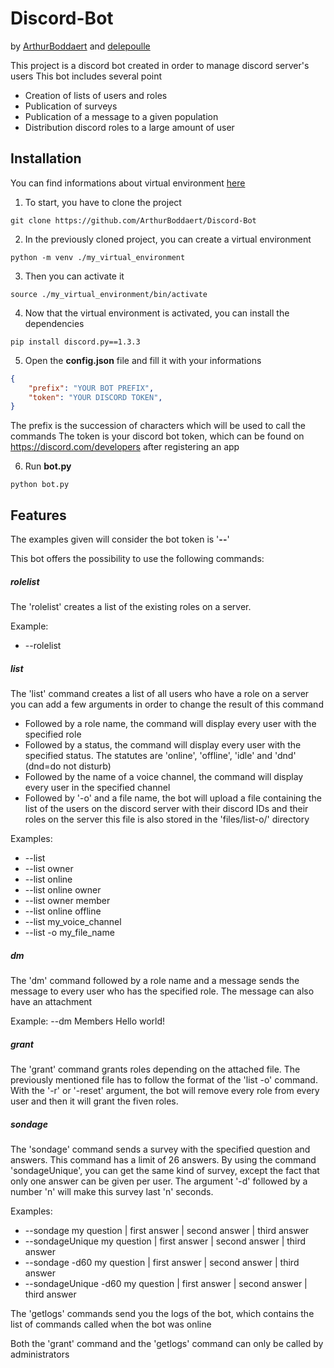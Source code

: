 # Discord-Bot
by [ArthurBoddaert](https://github.com/ArthurBoddaert) and [delepoulle](https://github.com/delepoulle)

This project is a discord bot created in order to manage discord server's users
This bot includes several point
- Creation of lists of users and roles
- Publication of surveys
- Publication of a message to a given population
- Distribution discord roles to a large amount of user

## Installation

You can find informations about virtual environment [here](https://docs.python.org/3/library/venv.html)

1. To start, you have to clone the project
```
git clone https://github.com/ArthurBoddaert/Discord-Bot
```

2. In the previously cloned project, you can create a virtual environment
```
python -m venv ./my_virtual_environment
```

3. Then you can activate it
```
source ./my_virtual_environment/bin/activate
```

4. Now that the virtual environment is activated, you can install the dependencies
```
pip install discord.py==1.3.3
```

5. Open the **config.json** file and fill it with your informations
```json
{
	"prefix": "YOUR BOT PREFIX",
	"token": "YOUR DISCORD TOKEN",
}
```
The prefix is the succession of characters which will be used to call the commands
The token is your discord bot token, which can be found on https://discord.com/developers after registering an app

6. Run **bot.py**
```
python bot.py
```

## Features

The examples given will consider the bot token is '**--**'

This bot offers the possibility to use the following commands:

##### rolelist

The 'rolelist' creates a list of the existing roles on a server.

Example: 
- --rolelist

##### list

The 'list' command creates a list of all users who have a role on a server
you can add a few arguments in order to change the result of this command
- Followed by a role name, the command will display every user with the specified role
- Followed by a status, the command will display every user with the specified status. The statutes are 'online', 'offline', 'idle' and 'dnd' (dnd=do not disturb)
- Followed by the name of a voice channel, the command will display every user in the specified channel
- Followed by '-o' and a file name, the bot will upload a file containing the list of the users on the discord server with their discord IDs and their roles on the server this file is also stored in the 'files/list-o/' directory

Examples:
- --list
- --list owner
- --list online
- --list online owner
- --list owner member
- --list online offline
- --list my_voice_channel
- --list -o my_file_name

##### dm

The 'dm' command followed by a role name and a message sends the message to every user who has the specified role. The message can also have an attachment

Example:
	--dm Members Hello world!

##### grant

The 'grant' command grants roles depending on the attached file. The previously mentioned file has to follow the format of the 'list -o' command.
With the '-r' or '-reset' argument, the bot will remove every role from every user and then it will grant the fiven roles.

##### sondage

The 'sondage' command sends a survey with the specified question and answers.
This command has a limit of 26 answers.
By using the command 'sondageUnique', you can get the same kind of survey, except the fact that only one answer can be given per user.
The argument '-d' followed by a number 'n' will make this survey last 'n' seconds.

Examples:
- --sondage my question | first answer | second answer | third answer  
- --sondageUnique my question | first answer | second answer | third answer 
- --sondage -d60 my question | first answer | second answer | third answer 
- --sondageUnique -d60 my question | first answer | second answer | third answer 



The 'getlogs' commands send you the logs of the bot, which contains the list of commands called when the bot was online

Both the 'grant' command and the 'getlogs' command can only be called by administrators